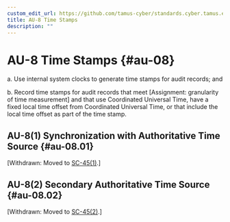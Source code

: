```yaml
---
custom_edit_url: https://github.com/tamus-cyber/standards.cyber.tamus.edu/tree/main/content/tamus.edu/TAMUS_profile.xml
title: AU-8 Time Stamps
description: ""
---
```


# AU-8 Time Stamps {#au-08}

a. Use internal system clocks to generate time stamps for audit records; and

b. Record time stamps for audit records that meet [Assignment: granularity of time measurement] and that use Coordinated Universal Time, have a fixed local time offset from Coordinated Universal Time, or that include the local time offset as part of the time stamp.

## AU-8(1) Synchronization with Authoritative Time Source {#au-08.01}

[Withdrawn: Moved to [SC-45(1)](../sc/sc-45#sc-45.01).]

## AU-8(2) Secondary Authoritative Time Source {#au-08.02}

[Withdrawn: Moved to [SC-45(2)](../sc/sc-45#sc-45.02).]

